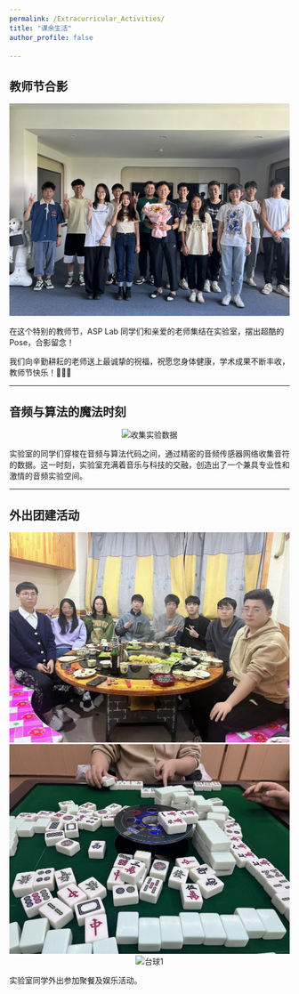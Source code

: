 ```yaml
---
permalink: /Extracurricular_Activities/
title: "课余生活"
author_profile: false

---
```



## 教师节合影


<div style="text-align: center;">
  <img src="/_pages/ASP LAB 合照2.jpg" alt="ASP LAB 合照2" style="width:600px;">
</div>

在这个特别的教师节，ASP Lab 同学们和亲爱的老师集结在实验室，摆出超酷的 Pose，合影留念！

我们向辛勤耕耘的老师送上最诚挚的祝福，祝愿您身体健康，学术成果不断丰收，教师节快乐！🌟📸✨

---

## 音频与算法的魔法时刻

<div style="text-align: center;">
  <img src="/images/收集实验数据.jpg" alt="收集实验数据" style="width:600px;">
</div>

实验室的同学们穿梭在音频与算法代码之间，通过精密的音频传感器网络收集音符的数据。这一时刻，实验室充满着音乐与科技的交融，创造出了一个兼具专业性和激情的音频实验空间。

---

## 外出团建活动

<div style="text-align: center;">
  <img src="/images/聚餐1.jpg" alt="聚餐1" style="width:600px;">
</div>


<div style="text-align: center;">
  <img src="/images/麻将1.jpg" alt="麻将1" style="width:600px;">
</div>

<div style="text-align: center;">
  <img src="/images/台球1.png" alt="台球1" style="width:600px;">
</div>

实验室同学外出参加聚餐及娱乐活动。
